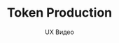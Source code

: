 ---
layout: embed
permalink: apps/minting/architectures/token-production/ux-videos
lang: ru
page_id: apps-minting-architectures-token-production-video

title: Token Production
subtitle: UX Видео
backUrl: /ru/apps/minting/architectures/token-production
---